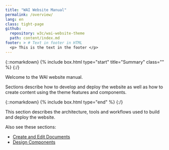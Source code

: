 ```yaml
---
title: "WAI Website Manual"
permalink: /overview/
lang: en
class: tight-page
github:
  repository: w3c/wai-website-theme
  path: content/index.md
footer: > # Text in footer in HTML
  <p> This is the text in the footer </p>
---
```


{::nomarkdown}
{% include box.html type="start" title="Summary" class="" %}
{:/}

Welcome to the WAI website manual.

Sections describe how to develop and deploy the website as well as how to create content using the theme features and components.

{::nomarkdown}
{% include box.html type="end" %}
{:/}

This section describes the architecture, tools and workflows used to build and deploy the website.

Also see these sections:

* [Create and Edit Documents](/writing/)
* [Design Components](/components/)

